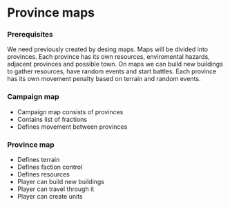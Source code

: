 # Province maps


### Prerequisites
We need previously created by desing maps. Maps will be divided into provinces. Each province has its own resources, enviromental hazards, adjacent provinces and possible town. On maps we can build new buildings to gather resources, have random events and start battles. Each province has its own movement penalty based on terrain and random events. 

### Campaign map
- Campaign map consists of provinces
- Contains list of fractions
- Defines movement between provinces

### Province map
- Defines terrain
- Defines faction control
- Defines resources
- Player can build new buildings
- Player can travel through it
- Player can create units
